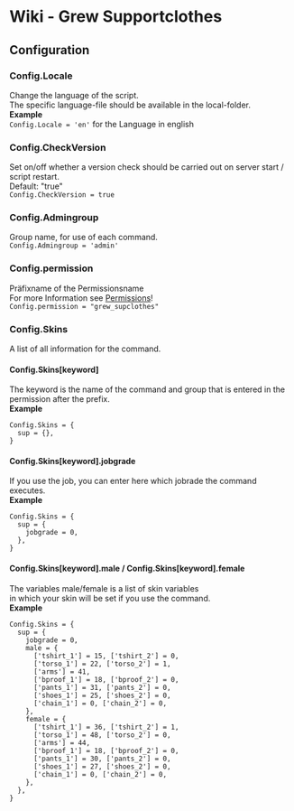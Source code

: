 # Wiki - Grew Supportclothes
## Configuration
### Config.Locale
Change the language of the script.<br>
The specific language-file should be available in the local-folder.<br>
**Example**<br>
`Config.Locale = 'en'` for the Language in english

### Config.CheckVersion
Set on/off whether a version check should be carried out on server start / script restart.<br>
Default: "true"<br>
`Config.CheckVersion = true`

### Config.Admingroup
Group name, for use of each command.<br>
`Config.Admingroup = 'admin'`

### Config.permission
Präfixname of the Permissionsname<br>
For more Information see [Permissions](#Permissions)!<br>
`Config.permission = "grew_supclothes"`

### Config.Skins
A list of all information for the command.

#### Config.Skins[keyword]
The keyword is the name of the command and group that is entered in the permission after the prefix.<br>
**Example**<br>
```
Config.Skins = {
  sup = {},
}
```

#### Config.Skins[keyword].jobgrade
If you use the job, you can enter here which jobrade the command executes.<br>
**Example**<br>
```
Config.Skins = {
  sup = {
    jobgrade = 0,
  },
}
```

#### Config.Skins[keyword].male / Config.Skins[keyword].female
The variables male/female is a list of skin variables<br>
in which your skin will be set if you use the command.<br>
**Example**<br>
```
Config.Skins = {
  sup = {
    jobgrade = 0,
    male = {
      ['tshirt_1'] = 15, ['tshirt_2'] = 0,
      ['torso_1'] = 22, ['torso_2'] = 1,
      ['arms'] = 41,
      ['bproof_1'] = 18, ['bproof_2'] = 0,
      ['pants_1'] = 31, ['pants_2'] = 0,
      ['shoes_1'] = 25, ['shoes_2'] = 0,
      ['chain_1'] = 0, ['chain_2'] = 0,
    },
    female = {
      ['tshirt_1'] = 36, ['tshirt_2'] = 1,
      ['torso_1'] = 48, ['torso_2'] = 0,
      ['arms'] = 44,
      ['bproof_1'] = 18, ['bproof_2'] = 0,
      ['pants_1'] = 30, ['pants_2'] = 0,
      ['shoes_1'] = 27, ['shoes_2'] = 0,
      ['chain_1'] = 0, ['chain_2'] = 0,
    },
  },
}
```
